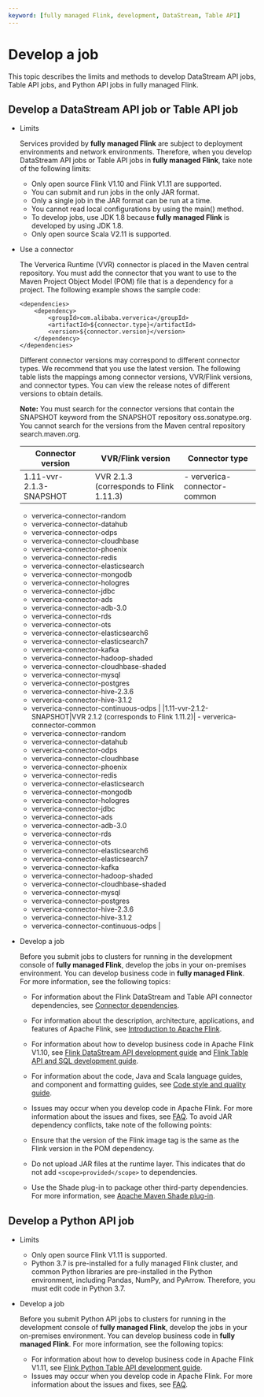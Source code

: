 ```yaml
---
keyword: [fully managed Flink, development, DataStream, Table API]
---
```


# Develop a job

This topic describes the limits and methods to develop DataStream API jobs, Table API jobs, and Python API jobs in fully managed Flink.

## Develop a DataStream API job or Table API job

-   Limits

    Services provided by **fully managed Flink** are subject to deployment environments and network environments. Therefore, when you develop DataStream API jobs or Table API jobs in **fully managed Flink**, take note of the following limits:

    -   Only open source Flink V1.10 and Flink V1.11 are supported.
    -   You can submit and run jobs in the only JAR format.
    -   Only a single job in the JAR format can be run at a time.
    -   You cannot read local configurations by using the main\(\) method.
    -   To develop jobs, use JDK 1.8 because **fully managed Flink** is developed by using JDK 1.8.
    -   Only open source Scala V2.11 is supported.
-   Use a connector

    The Ververica Runtime \(VVR\) connector is placed in the Maven central repository. You must add the connector that you want to use to the Maven Project Object Model \(POM\) file that is a dependency for a project. The following example shows the sample code:

    ```
    <dependencies>
        <dependency>
            <groupId>com.alibaba.ververica</groupId>
            <artifactId>${connector.type}</artifactId>
            <version>${connector.version}</version>
        </dependency>
    </dependencies>
    ```

    Different connector versions may correspond to different connector types. We recommend that you use the latest version. The following table lists the mappings among connector versions, VVR/Flink versions, and connector types. You can view the release notes of different versions to obtain details.

    **Note:** You must search for the connector versions that contain the SNAPSHOT keyword from the SNAPSHOT repository oss.sonatype.org. You cannot search for the versions from the Maven central repository search.maven.org.

    |Connector version|VVR/Flink version|Connector type|
    |-----------------|-----------------|--------------|
    |1.11-vvr-2.1.3-SNAPSHOT|VVR 2.1.3 \(corresponds to Flink 1.11.3\)|    -   ververica-connector-common
    -   ververica-connector-random
    -   ververica-connector-datahub
    -   ververica-connector-odps
    -   ververica-connector-cloudhbase
    -   ververica-connector-phoenix
    -   ververica-connector-redis
    -   ververica-connector-elasticsearch
    -   ververica-connector-mongodb
    -   ververica-connector-hologres
    -   ververica-connector-jdbc
    -   ververica-connector-ads
    -   ververica-connector-adb-3.0
    -   ververica-connector-rds
    -   ververica-connector-ots
    -   ververica-connector-elasticsearch6
    -   ververica-connector-elasticsearch7
    -   ververica-connector-kafka
    -   ververica-connector-hadoop-shaded
    -   ververica-connector-cloudhbase-shaded
    -   ververica-connector-mysql
    -   ververica-connector-postgres
    -   ververica-connector-hive-2.3.6
    -   ververica-connector-hive-3.1.2
    -   ververica-connector-continuous-odps |
    |1.11-vvr-2.1.2-SNAPSHOT|VVR 2.1.2 \(corresponds to Flink 1.11.2\)|    -   ververica-connector-common
    -   ververica-connector-random
    -   ververica-connector-datahub
    -   ververica-connector-odps
    -   ververica-connector-cloudhbase
    -   ververica-connector-phoenix
    -   ververica-connector-redis
    -   ververica-connector-elasticsearch
    -   ververica-connector-mongodb
    -   ververica-connector-hologres
    -   ververica-connector-jdbc
    -   ververica-connector-ads
    -   ververica-connector-adb-3.0
    -   ververica-connector-rds
    -   ververica-connector-ots
    -   ververica-connector-elasticsearch6
    -   ververica-connector-elasticsearch7
    -   ververica-connector-kafka
    -   ververica-connector-hadoop-shaded
    -   ververica-connector-cloudhbase-shaded
    -   ververica-connector-mysql
    -   ververica-connector-postgres
    -   ververica-connector-hive-2.3.6
    -   ververica-connector-hive-3.1.2
    -   ververica-connector-continuous-odps |

-   Develop a job

    Before you submit jobs to clusters for running in the development console of **fully managed Flink**, develop the jobs in your on-premises environment. You can develop business code in **fully managed Flink**. For more information, see the following topics:

    -   For information about the Flink DataStream and Table API connector dependencies, see [Connector dependencies](http://oss.sonatype.org/).
    -   For information about the description, architecture, applications, and features of Apache Flink, see [Introduction to Apache Flink](https://flink.apache.org/flink-architecture.html).
    -   For information about how to develop business code in Apache Flink V1.10, see [Flink DataStream API development guide](https://ci.apache.org/projects/flink/flink-docs-release-1.10/dev/datastream_api.html) and [Flink Table API and SQL development guide](https://ci.apache.org/projects/flink/flink-docs-release-1.10/dev/table/).
    -   For information about the code, Java and Scala language guides, and component and formatting guides, see [Code style and quality guide](https://flink.apache.org/contributing/code-style-and-quality-preamble.html).
    -   Issues may occur when you develop code in Apache Flink. For more information about the issues and fixes, see [FAQ](https://flink.apache.org/gettinghelp.html).
    To avoid JAR dependency conflicts, take note of the following points:

    -   Ensure that the version of the Flink image tag is the same as the Flink version in the POM dependency.
    -   Do not upload JAR files at the runtime layer. This indicates that do not add `<scope>provided</scope>` to dependencies.
    -   Use the Shade plug-in to package other third-party dependencies. For more information, see [Apache Maven Shade plug-in](https://maven.apache.org/plugins/maven-shade-plugin/index.html).

## Develop a Python API job

-   Limits
    -   Only open source Flink V1.11 is supported.
    -   Python 3.7 is pre-installed for a fully managed Flink cluster, and common Python libraries are pre-installed in the Python environment, including Pandas, NumPy, and PyArrow. Therefore, you must edit code in Python 3.7.
-   Develop a job

    Before you submit Python API jobs to clusters for running in the development console of **fully managed Flink**, develop the jobs in your on-premises environment. You can develop business code in **fully managed Flink**. For more information, see the following topics:

    -   For information about how to develop business code in Apache Flink V1.11, see [Flink Python Table API development guide](https://ci.apache.org/projects/flink/flink-docs-release-1.11/dev/python/table-api-users-guide/intro_to_table_api.html).
    -   Issues may occur when you develop code in Apache Flink. For more information about the issues and fixes, see [FAQ](https://flink.apache.org/gettinghelp.html).

